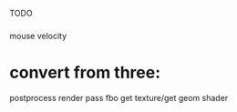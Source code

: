 TODO
###

mouse velocity

# convert from three:
postprocess
render pass
fbo
get texture/get geom
shader